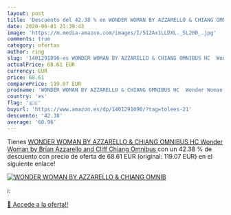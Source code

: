 ```yaml
---
layout: post
title: 'Descuento del 42.38 % en WONDER WOMAN BY AZZARELLO & CHIANG OMNIB'
date: 2020-06-01 21:39:43
image: 'https://m.media-amazon.com/images/I/512Ax1LLDXL._SL200_.jpg'
comments: true
category: ofertas
author: ring
slug: '1401291090-es WONDER WOMAN BY AZZARELLO & CHIANG OMNIBUS HC  Wonder Woman by Brian Azzarello and Cliff Chiang Omnibus '
actualPrice: 68.61 EUR
currency: EUR
price: 68.61
comparePrice: 119.07 EUR
prodname: 'WONDER WOMAN BY AZZARELLO & CHIANG OMNIBUS HC  Wonder Woman by Brian Azzarello and Cliff Chiang Omnibus '
country: 'es'
flag: '🇪🇸'
buyurl: 'https://www.amazon.es/dp/1401291090/?tag=tolees-21'
descuento: '42.38'
average: '68.96'
---
```


Tienes [WONDER WOMAN BY AZZARELLO & CHIANG OMNIBUS HC  Wonder Woman by Brian Azzarello and Cliff Chiang Omnibus ](https://www.amazon.es/dp/1401291090/?tag=tolees-21) con un 42.38 % de descuento con precio de oferta de 68.61 EUR (original: 119.07 EUR) en el siguiente enlace!

[![WONDER WOMAN BY AZZARELLO & CHIANG OMNIB](https://m.media-amazon.com/images/I/512Ax1LLDXL._SL200_.jpg)](https://www.amazon.es/dp/1401291090/?tag=tolees-21)

ℹ️:


[🛒 Accede a la oferta!!](https://www.amazon.es/dp/1401291090/?tag=tolees-21)
